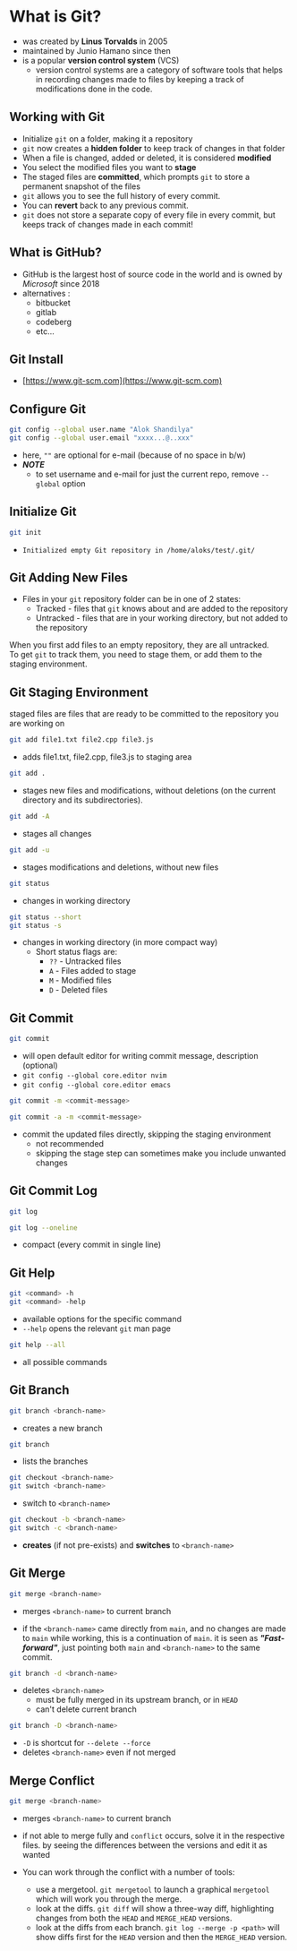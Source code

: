 # What is Git?

- was created by **Linus Torvalds** in 2005
- maintained by Junio Hamano since then
- is a popular **version control system** (VCS)
  - version control systems are a category of software tools that helps in recording changes made to files by keeping a track of modifications done in the code.

## Working with Git

- Initialize `git` on a folder, making it a repository
- `git` now creates a **hidden folder** to keep track of changes in that folder
- When a file is changed, added or deleted, it is considered **modified**
- You select the modified files you want to **stage**
- The staged files are **committed**, which prompts `git` to store a permanent snapshot of the files
- `git` allows you to see the full history of every commit.
- You can **revert** back to any previous commit.
- `git` does not store a separate copy of every file in every commit, but keeps track of changes made in each commit!

## What is GitHub?

- GitHub is the largest host of source code in the world and is owned by _Microsoft_ since 2018
- alternatives :
  - bitbucket
  - gitlab
  - codeberg
  - etc...

## Git Install

- [https://www.git-scm.com](https://www.git-scm.com)

## Configure Git

```sh
git config --global user.name "Alok Shandilya"
git config --global user.email "xxxx...@..xxx"
```

- here, `""` are optional for e-mail (because of no space in b/w)
- **_NOTE_**
  - to set username and e-mail for just the current repo, remove `--global` option

## Initialize Git

```sh
git init
```

- `Initialized empty Git repository in /home/aloks/test/.git/`

## Git Adding New Files

- Files in your `git` repository folder can be in one of 2 states:
  - Tracked - files that `git` knows about and are added to the repository
  - Untracked - files that are in your working directory, but not added to the repository

When you first add files to an empty repository, they are all untracked.  
To get `git` to track them, you need to stage them, or add them to the staging environment.

## Git Staging Environment

staged files are files that are ready to be committed to the repository you are working on

```sh
git add file1.txt file2.cpp file3.js
```

- adds file1.txt, file2.cpp, file3.js to staging area

```sh
git add .
```

- stages new files and modifications, without deletions (on the current directory and its subdirectories).

```sh
git add -A
```

- stages all changes

```sh
git add -u
```

- stages modifications and deletions, without new files

```sh
git status
```

- changes in working directory

```sh
git status --short
git status -s
```

- changes in working directory (in more compact way)
  - Short status flags are:
    - `??` - Untracked files
    - `A` - Files added to stage
    - `M` - Modified files
    - `D` - Deleted files

## Git Commit

```sh
git commit
```

- will open default editor for writing commit message, description (optional)
- `git config --global core.editor nvim`
- `git config --global core.editor emacs`

```sh
git commit -m <commit-message>
```

```sh
git commit -a -m <commit-message>
```

- commit the updated files directly, skipping the staging environment
  - not recommended
  - skipping the stage step can sometimes make you include unwanted changes

## Git Commit Log

```sh
git log
```

```sh
git log --oneline
```

- compact (every commit in single line)

## Git Help

```sh
git <command> -h
git <command> -help
```

- available options for the specific command
- `--help` opens the relevant `git` man page

```sh
git help --all
```

- all possible commands

## Git Branch

```sh
git branch <branch-name>
```

- creates a new branch

```sh
git branch
```

- lists the branches

```sh
git checkout <branch-name>
git switch <branch-name>
```

- switch to `<branch-name>`

```sh
git checkout -b <branch-name>
git switch -c <branch-name>
```

- **creates** (if not pre-exists) and **switches** to `<branch-name>`

## Git Merge

```sh
git merge <branch-name>
```

- merges `<branch-name>` to current branch

- if the `<branch-name>` came directly from `main`, and no changes are made to `main` while working, this is a continuation of `main`. it is seen as **_"Fast-forward"_**, just pointing both `main` and `<branch-name>` to the same commit.

```sh
git branch -d <branch-name>
```

- deletes `<branch-name>`
  - must be fully merged in its upstream branch, or in `HEAD`
  - can't delete current branch

```sh
git branch -D <branch-name>
```

- `-D` is shortcut for `--delete --force`
- deletes `<branch-name>` even if not merged

## Merge Conflict

```sh
git merge <branch-name>
```

- merges `<branch-name>` to current branch
- if not able to merge fully and `conflict` occurs, solve it in the respective files. by seeing the differences between the versions and edit it as wanted

- You can work through the conflict with a number of tools:
  - use a mergetool. `git mergetool` to launch a graphical `mergetool` which will work you through the merge.
  - look at the diffs. `git diff` will show a three-way diff, highlighting changes from both the `HEAD` and `MERGE_HEAD` versions.
  - look at the diffs from each branch. `git log --merge -p <path>` will show diffs first for the `HEAD` version and then the `MERGE_HEAD` version.
